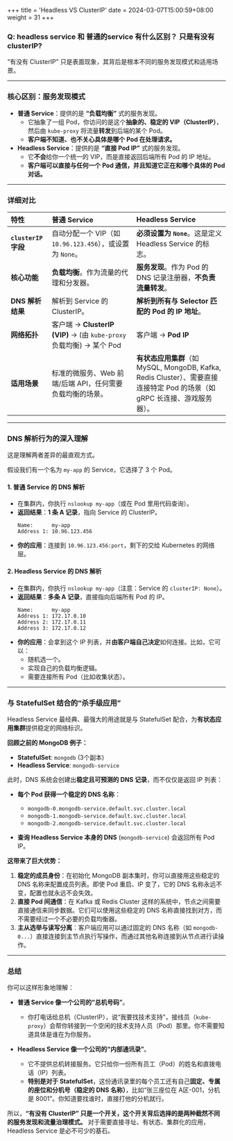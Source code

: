 +++
title = 'Headless VS ClusterIP'
date = 2024-03-07T15:00:59+08:00
weight = 31
+++

### Q: headless service 和 普通的service 有什么区别？ 只是有没有clusterIP?

“有没有 ClusterIP” 只是表面现象，其背后是根本不同的服务发现模式和适用场景。

---

### 核心区别：服务发现模式

*   **普通 Service**：提供的是 **“负载均衡”** 式的服务发现。
    *   它抽象了一组 Pod，你访问的是这个**抽象的、稳定的 VIP（ClusterIP）**，然后由 `kube-proxy` 将流量**转发**到后端的某个 Pod。
    *   **客户端不知道、也不关心具体是哪个 Pod 在处理请求。**
*   **Headless Service**：提供的是 **“直接 Pod IP”** 式的服务发现。
    *   它**不会**给你一个统一的 VIP，而是直接返回后端所有 Pod 的 IP 地址。
    *   **客户端可以直接与任何一个 Pod 通信，并且知道它正在和哪个具体的 Pod 对话。**

---

### 详细对比

| 特性 | 普通 Service | Headless Service |
| :--- | :--- | :--- |
| **`clusterIP` 字段** | 自动分配一个 VIP（如 `10.96.123.456`），或设置为 `None`。 | **必须设置为 `None`**。这是定义 Headless Service 的标志。 |
| **核心功能** | **负载均衡**。作为流量的代理和分发器。 | **服务发现**。作为 Pod 的 DNS 记录注册器，**不负责流量转发**。 |
| **DNS 解析结果** | 解析到 Service 的 ClusterIP。 | **解析到所有与 Selector 匹配的 Pod 的 IP 地址**。 |
| **网络拓扑** | 客户端 -> **ClusterIP (VIP)** -> (由 `kube-proxy` 负载均衡) -> 某个 Pod | 客户端 -> **Pod IP** |
| **适用场景** | 标准的微服务、Web 前端/后端 API，任何需要负载均衡的场景。 | **有状态应用集群**（如 MySQL, MongoDB, Kafka, Redis Cluster）、需要直接连接特定 Pod 的场景（如 gRPC 长连接、游戏服务器）。 |

---

### DNS 解析行为的深入理解

这是理解两者差异的最直观方式。

假设我们有一个名为 `my-app` 的 Service，它选择了 3 个 Pod。

#### 1. 普通 Service 的 DNS 解析

*   在集群内，你执行 `nslookup my-app`（或在 Pod 里用代码查询）。
*   **返回结果**：**1 条 A 记录**，指向 Service 的 ClusterIP。
    ```
    Name:      my-app
    Address 1: 10.96.123.456
    ```
*   **你的应用**：连接到 `10.96.123.456:port`，剩下的交给 Kubernetes 的网络层。

#### 2. Headless Service 的 DNS 解析

*   在集群内，你执行 `nslookup my-app`（注意：Service 的 `clusterIP: None`）。
*   **返回结果**：**多条 A 记录**，直接指向后端所有 Pod 的 IP。
    ```
    Name:      my-app
    Address 1: 172.17.0.10
    Address 2: 172.17.0.11
    Address 3: 172.17.0.12
    ```
*   **你的应用**：会拿到这个 IP 列表，并**由客户端自己决定**如何连接。比如，它可以：
    *   随机选一个。
    *   实现自己的负载均衡逻辑。
    *   需要连接所有 Pod（比如收集状态）。

---

### 与 StatefulSet 结合的“杀手级应用”

Headless Service 最经典、最强大的用途就是与 StatefulSet 配合，为**有状态应用集群**提供稳定的网络标识。

**回顾之前的 MongoDB 例子：**

*   **StatefulSet**: `mongodb` (3个副本)
*   **Headless Service**: `mongodb-service`

此时，DNS 系统会创建出**稳定且可预测的 DNS 记录**，而不仅仅是返回 IP 列表：

*   **每个 Pod 获得一个稳定的 DNS 名称**：
    *   `mongodb-0.mongodb-service.default.svc.cluster.local`
    *   `mongodb-1.mongodb-service.default.svc.cluster.local`
    *   `mongodb-2.mongodb-service.default.svc.cluster.local`

*   **查询 Headless Service 本身的 DNS** (`mongodb-service`) 会返回所有 Pod IP。

**这带来了巨大优势：**

1.  **稳定的成员身份**：在初始化 MongoDB 副本集时，你可以直接用这些稳定的 DNS 名称来配置成员列表。即使 Pod 重启、IP 变了，它的 DNS 名称永远不变，配置也就永远不会失效。
2.  **直接 Pod 间通信**：在 Kafka 或 Redis Cluster 这样的系统中，节点之间需要直接通信来同步数据。它们可以使用这些稳定的 DNS 名称直接找到对方，而不需要经过一个不必要的负载均衡器。
3.  **主从选举与读写分离**：客户端应用可以通过固定的 DNS 名称（如 `mongodb-0...`）直接连接到主节点执行写操作，而通过其他名称连接到从节点进行读操作。

---

### 总结

你可以这样形象地理解：

*   **普通 Service 像一个公司的“总机号码”**。
    *   你打电话给总机（ClusterIP），说“我要找技术支持”，接线员（`kube-proxy`）会帮你转接到一个空闲的技术支持人员（Pod）那里。你不需要知道具体是谁在为你服务。

*   **Headless Service 像一个公司的“内部通讯录”**。
    *   它不提供总机转接服务。它只给你一份所有员工（Pod）的姓名和直拨电话（IP）列表。
    *   **特别是对于 StatefulSet**，这份通讯录里的每个员工还有自己**固定、专属的座位和分机号（稳定的 DNS 名称）**，比如“张三座位在 A区-001，分机是 8001”。你知道要找谁时，直接打他的分机就行。

所以，**“有没有 ClusterIP” 只是一个开关，这个开关背后选择的是两种截然不同的服务发现和流量治理模式。** 对于需要直接寻址、有状态、集群化的应用，Headless Service 是必不可少的基石。